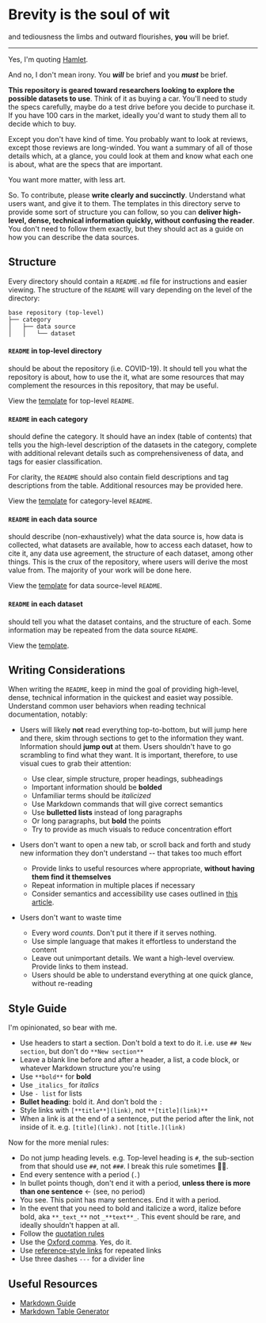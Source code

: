 # Brevity is the soul of wit

and tediousness the limbs and outward flourishes, **you** will be brief.

---

Yes, I'm quoting [Hamlet](https://myshakespeare.com/hamlet/act-2-scene-2-popup-note-index-item-brevity-the-soul-of-wit#toggle-menu). 

And no, I don't mean irony. You **_will_** be brief and you **_must_** be brief.

**This repository is geared toward researchers looking to explore the possible datasets to use**. Think of it as buying a car. You'll need to study the specs carefully, maybe do a test drive before you decide to purchase it. If you have 100 cars in the market, ideally you'd want to study them all to decide which to buy.

Except you don't have kind of time. You probably want to look at reviews, except those reviews are long-winded. You want a summary of all of those details which, at a glance, you could look at them and know what each one is about, what are the specs that are important.

You want more matter, with less art.

So. To contribute, please **write clearly and succinctly**. Understand what users want, and give it to them. The templates in this directory serve to provide some sort of structure you can follow, so you can **deliver high-level, dense, technical information quickly, without confusing the reader**. You don't need to follow them exactly, but they should act as a guide on how you can describe the data sources.

## Structure

Every directory should contain a `README.md` file for instructions and easier viewing. The structure of the `README` will vary depending on the level of the directory:

```
base repository (top-level)
├── category
│   ├── data source
│   │   └── dataset
```

#### `README` in top-level directory

should be about the repository (i.e. COVID-19). It should tell you what the repository is about, how to use the it, what are some resources that may complement the resources in this repository, that may be useful.

View the [template](#) for top-level `README`.

#### `README` in each category

should define the category. It should have an index (table of contents) that tells you the high-level description of the datasets in the category, complete with additional relevant details such as comprehensiveness of data, and tags for easier classification.

For clarity, the `README` should also contain field descriptions and tag descriptions from the table. Additional resources may be provided here.

View the [template](#) for category-level `README`.

#### `README` in each data source

should describe (non-exhaustively) what the data source is, how data is collected, what datasets are available, how to access each dataset, how to cite it, any data use agreement, the structure of each dataset, among other things. This is the crux of the repository, where users will derive the most value from. The majority of your work will be done here.

View the [template](data-source-readme-template) for data source-level `README`.

#### `README` in each dataset

should tell you what the dataset contains, and the structure of each. Some information may be repeated from the data source `README`. 

View the [template](#).

## Writing Considerations

When writing the `README`, keep in mind the goal of providing high-level, dense, technical information in the quickest and easiet way possible. Understand common user behaviors when reading technical documentation, notably:

- Users will likely **not** read everything top-to-bottom, but will jump here and there, skim through sections to get to the information they want. Information should **jump out** at them. Users shouldn't have to go scrambling to find what they want. It is important, therefore, to use visual cues to grab their attention:
  - Use clear, simple structure, proper headings, subheadings
  - Important information should be **bolded**
  - Unfamiliar terms should be _italicized_
  - Use Markdown commands that will give correct semantics
  - Use **bulletted lists** instead of long paragraphs
  - Or long paragraphs, but **bold** the points
  - Try to provide as much visuals to reduce concentration effort
    
- Users don't want to open a new tab, or scroll back and forth and study new information they don't understand -- that takes too much effort
  - Provide links to useful resources where appropriate, **without having them find it themselves**
  - Repeat information in multiple places if necessary
  - Consider semantics and accessibility use cases outlined in [this article](https://www.smashingmagazine.com/2012/06/links-should-never-say-click-here/).

- Users don't want to waste time
  - Every word _counts_. Don't put it there if it serves nothing.
  - Use simple language that makes it effortless to understand the content
  - Leave out unimportant details. We want a high-level overview. Provide links to them instead.
  - Users should be able to understand everything at one quick glance, without re-reading
  
## Style Guide

I'm opinionated, so bear with me.

- Use headers to start a section. Don't bold a text to do it. i.e. use `## New section`, but don't do `**New section**`
- Leave a blank line before and after a header, a list, a code block, or whatever Markdown structure you're using
- Use `**bold**` for **bold**
- Use `_italics_` for _italics_
- Use `- list` for lists
- **Bullet heading**: bold it. And don't bold the `:`
- Style links with `[**title**](link)`, not `**[title](link)**`
- When a link is at the end of a sentence, put the period after the link, not inside of it. e.g. `[title](link).` not `[title.](link)`

Now for the more menial rules:

- Do not jump heading levels. e.g. Top-level heading is `#`, the sub-section from that should use `##`, not `###`. I break this rule sometimes 🤷‍♂️.
- End every sentence with a period (`.`)
- In bullet points though, don't end it with a period, **unless there is more than one sentence** ← (see, no period)
- You see. This point has many sentences. End it with a period. 
- In the event that you need to bold and italicize a word, italize before bold, aka `**_text_**` not `_**text**_`. This event should be rare, and ideally shouldn't happen at all.
- Follow the [quotation rules](https://www.grammarly.com/blog/quotation-marks/)
- Use the [Oxford comma](https://annhandley.com/oxford-comma/). Yes, do it.
- Use [reference-style links](https://www.markdownguide.org/basic-syntax/#reference-style-links) for repeated links
- Use three dashes `---` for a divider line

## Useful Resources
- [Markdown Guide](https://www.markdownguide.org/)
- [Markdown Table Generator](https://www.tablesgenerator.com/markdown_tables)
